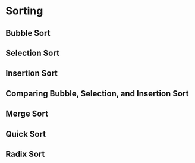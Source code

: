 # Sorting

## Bubble Sort

## Selection Sort

## Insertion Sort

## Comparing Bubble, Selection, and Insertion Sort

## Merge Sort

## Quick Sort

## Radix Sort
